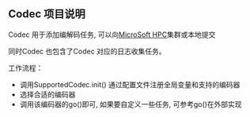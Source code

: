 Codec 项目说明
----
Codec 用于添加编解码任务, 可以向[MicroSoft HPC]集群或本地提交

同时Codec 也包含了Codec 对应的日志收集任务。

工作流程：

+ 调用SupportedCodec.init() 通过配置文件注册全局变量和支持的编码器
+ 选择合适的编码器
+ 调用该编码器的go()即可, 如果要自定义一些任务, 可参考go()在外部实现

[MicroSoft HPC]: https://docs.microsoft.com/en-us/powershell/high-performance-computing/overview?view=hpc16-ps]
